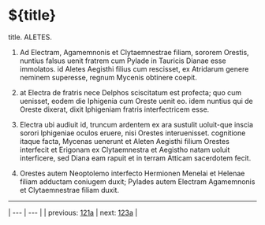 # ${title}

title. ALETES.



1. Ad Electram, Agamemnonis et Clytaemnestrae filiam, sororem Orestis, nuntius falsus uenit fratrem cum Pylade in Tauricis Dianae esse immolatos. id Aletes Aegisthi filius cum rescisset, ex Atridarum genere neminem superesse, regnum Mycenis obtinere coepit.



2. at Electra de fratris nece Delphos sciscitatum est profecta; quo cum uenisset, eodem die Iphigenia cum Oreste uenit eo. idem nuntius qui de Oreste dixerat, dixit Iphigeniam fratris interfectricem esse.



3. Electra ubi audiuit id, truncum ardentem ex ara sustulit uoluit-que inscia sorori Iphigeniae oculos eruere, nisi Orestes interuenisset. cognitione itaque facta, Mycenas uenerunt et Aleten Aegisthi filium Orestes interfecit et Erigonam ex Clytaemnestra et Aegistho natam uoluit interficere, sed Diana eam rapuit et in terram Atticam sacerdotem fecit.



4. Orestes autem Neoptolemo interfecto Hermionen Menelai et Helenae filiam adductam coniugem duxit; Pylades autem Electram Agamemnonis et Clytaemnestrae filiam duxit.



---

| --- | --- |
| previous: [121a](../121a/) | next: [123a](../123a/) |